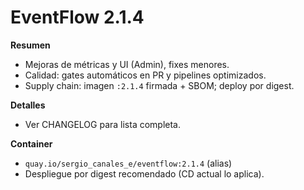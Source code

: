 # EventFlow 2.1.4

**Resumen**
- Mejoras de métricas y UI (Admin), fixes menores.
- Calidad: gates automáticos en PR y pipelines optimizados.
- Supply chain: imagen `:2.1.4` firmada + SBOM; deploy por digest.

**Detalles**
- Ver CHANGELOG para lista completa.

**Container**
- `quay.io/sergio_canales_e/eventflow:2.1.4` (alias)
- Despliegue por digest recomendado (CD actual lo aplica).
